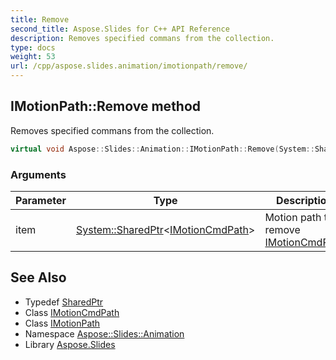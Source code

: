 ```yaml
---
title: Remove
second_title: Aspose.Slides for C++ API Reference
description: Removes specified commans from the collection.
type: docs
weight: 53
url: /cpp/aspose.slides.animation/imotionpath/remove/
---
```

## IMotionPath::Remove method


Removes specified commans from the collection.

```cpp
virtual void Aspose::Slides::Animation::IMotionPath::Remove(System::SharedPtr<IMotionCmdPath> item)=0
```


### Arguments

| Parameter | Type | Description |
| --- | --- | --- |
| item | [System::SharedPtr](../../../system/sharedptr/)\<[IMotionCmdPath](../../imotioncmdpath/)\> | Motion path to remove [IMotionCmdPath](../../imotioncmdpath/) |

## See Also

* Typedef [SharedPtr](../../../system/sharedptr/)
* Class [IMotionCmdPath](../../imotioncmdpath/)
* Class [IMotionPath](../)
* Namespace [Aspose::Slides::Animation](../../)
* Library [Aspose.Slides](../../../)
